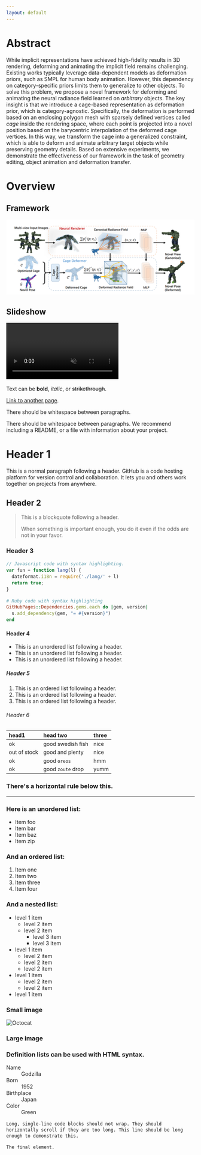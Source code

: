 ```yaml
---
layout: default
---
```


# Abstract
While implicit representations have achieved high-fidelity results in 3D rendering, deforming and animating the implicit field remains challenging. 
Existing works typically leverage data-dependent models as deformation priors, such as SMPL for human body animation. 
However, this dependency on category-specific priors limits them to generalize to other objects. 
To solve this problem, we propose a novel framework for deforming and animating the neural radiance field learned on _arbitrary_ objects. 
The key insight is that we introduce a cage-based representation as deformation prior, which is category-agnostic. 
Specifically, the deformation is performed based on an enclosing polygon mesh with sparsely defined vertices called _cage_ inside the rendering space, where each point is projected into a novel position based on the barycentric interpolation of the deformed cage vertices. 
In this way, we transform the cage into a generalized constraint, which is able to deform and animate arbitrary target objects while preserving geometry details. 
Based on extensive experiments, we demonstrate the effectiveness of our framework in the task of geometry editing, object animation and deformation transfer.

# Overview
## Framework
![img.png](assets/media/img.png)

## Slideshow
<video width=device-width playsinline autoplay loop preload muted controls>
  <source src="assets/media/slide_show.mp4" type="video/mp4">
</video>


Text can be **bold**, _italic_, or ~~strikethrough~~.

[Link to another page](./another-page.html).

There should be whitespace between paragraphs.

There should be whitespace between paragraphs. We recommend including a README, or a file with information about your project.

# Header 1

This is a normal paragraph following a header. GitHub is a code hosting platform for version control and collaboration. It lets you and others work together on projects from anywhere.

## Header 2

> This is a blockquote following a header.
>
> When something is important enough, you do it even if the odds are not in your favor.

### Header 3

```js
// Javascript code with syntax highlighting.
var fun = function lang(l) {
  dateformat.i18n = require('./lang/' + l)
  return true;
}
```

```ruby
# Ruby code with syntax highlighting
GitHubPages::Dependencies.gems.each do |gem, version|
  s.add_dependency(gem, "= #{version}")
end
```

#### Header 4

*   This is an unordered list following a header.
*   This is an unordered list following a header.
*   This is an unordered list following a header.

##### Header 5

1.  This is an ordered list following a header.
2.  This is an ordered list following a header.
3.  This is an ordered list following a header.

###### Header 6

| head1        | head two          | three |
|:-------------|:------------------|:------|
| ok           | good swedish fish | nice  |
| out of stock | good and plenty   | nice  |
| ok           | good `oreos`      | hmm   |
| ok           | good `zoute` drop | yumm  |

### There's a horizontal rule below this.

* * *

### Here is an unordered list:

*   Item foo
*   Item bar
*   Item baz
*   Item zip

### And an ordered list:

1.  Item one
1.  Item two
1.  Item three
1.  Item four

### And a nested list:

- level 1 item
  - level 2 item
  - level 2 item
    - level 3 item
    - level 3 item
- level 1 item
  - level 2 item
  - level 2 item
  - level 2 item
- level 1 item
  - level 2 item
  - level 2 item
- level 1 item

### Small image

![Octocat](https://github.githubassets.com/images/icons/emoji/octocat.png)

### Large image

<!--![Branching](https://guides.github.com/activities/hello-world/branching.png)-->


### Definition lists can be used with HTML syntax.

<dl>
<dt>Name</dt>
<dd>Godzilla</dd>
<dt>Born</dt>
<dd>1952</dd>
<dt>Birthplace</dt>
<dd>Japan</dd>
<dt>Color</dt>
<dd>Green</dd>
</dl>

```
Long, single-line code blocks should not wrap. They should horizontally scroll if they are too long. This line should be long enough to demonstrate this.
```

```
The final element.
```
